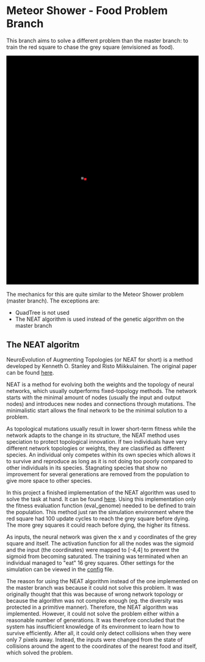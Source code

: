 # Meteor Shower - Food Problem Branch
This branch aims to solve a different problem than the master branch: to train the red square to chase the grey square (envisioned as food).

![alt text](https://github.com/alexeygorskiy/meteor_shower/blob/master/resources/food_problem.gif)

The mechanics for this are quite similar to the Meteor Shower problem (master branch). The exceptions are:

* QuadTree is not used
* The NEAT algorithm is used instead of the genetic algorithm on the master branch

## The NEAT algoritm
NeuroEvolution of Augmenting Topologies (or NEAT for short) is a method developed by Kenneth O. Stanley and Risto Miikkulainen. The original paper can be found [here](http://nn.cs.utexas.edu/downloads/papers/stanley.ec02.pdf).

NEAT is a method for evolving both the weights and the topology of neural networks, which usually outperforms fixed-topology methods. The network starts with the minimal amount of nodes (usually the input and output nodes) and introduces new nodes and connections through mutations. The minimalistic start allows the final network to be the minimal solution to a problem.

As topological mutations usually result in lower short-term fitness while the network adapts to the change in its structure, the NEAT method uses speciation to protect topological innovation. If two individuals have very different network topologies or weights, they are classified as different species. An individual only competes within its own species which allows it to survive and reproduce as long as it is not doing too poorly compared to other individuals in its species. Stagnating species that show no improvement for several generations are removed from the population to give more space to other species.  

In this project a finished implementation of the NEAT algorithm was used to solve the task at hand. It can be found [here](https://github.com/CodeReclaimers/neat-python). Using this implementation only the fitness evaluation function (eval_genome) needed to be defined to train the population. This method just ran the simulation environment where the red square had 100 update cycles to reach the grey square before dying. The more grey squares it could reach before dying, the higher its fitness.

As inputs, the neural network was given the x and y coordinates of the grey square and itself. The activation function for all the nodes was the sigmoid and the input (the coordinates) were mapped to [-4,4] to prevent the sigmoid from becoming saturated. The training was terminated when an individual managed to "eat" 16 grey squares. Other settings for the simulation can be viewed in the [config](https://github.com/alexeygorskiy/meteor_shower/blob/food_problem/config) file.

The reason for using the NEAT algorithm instead of the one implemented on the master branch was because it could not solve this problem. It was originally thought that this was because of wrong network topology or because the algorithm was not complex enough (eg. the diversity was protected in a primitive manner). Therefore, the NEAT algorithm was implemented. However, it could not solve the problem either within a reasonable number of generations. It was therefore concluded that the system has insufficient knowledge of its environment to learn how to survive efficiently. After all, it could only detect collisions when they were only 7 pixels away. Instead, the inputs were changed from the state of collisions around the agent to the coordinates of the nearest food and itself, which solved the problem. 

